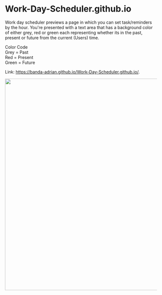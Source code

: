 # Work-Day-Scheduler.github.io
Work day scheduler previews a page in which you can set task/reminders by the hour. You're presented with a text area that has a background color of either grey, red or green each representing whether its in the past, present or future from the current (Users) time.  

Color Code <br>
Grey = Past <br>
Red = Present <br>
Green = Future <br>

Link: https://banda-adrian.github.io/Work-Day-Scheduler.github.io/.

<img src = "#" width="700" heigth="250">
